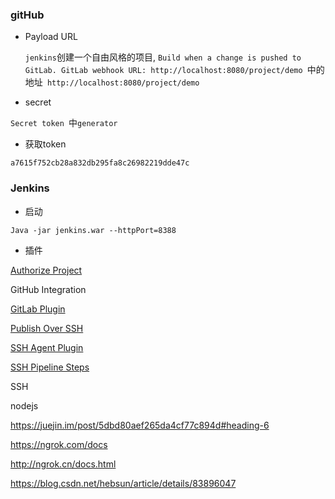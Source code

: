 ### gitHub

- Payload URL

  `jenkins`创建一个自由风格的项目, `Build when a change is pushed to GitLab. GitLab webhook URL: http://localhost:8080/project/demo `中的地址` http://localhost:8080/project/demo `

- secret

`Secret token `中`generator`

- 获取token 

`a7615f752cb28a832db295fa8c26982219dde47c`  





###  Jenkins

- 启动

`Java -jar jenkins.war --httpPort=8388 `

- 插件

[Authorize Project](https://plugins.jenkins.io/authorize-project) 

GitHub Integration

[ GitLab Plugin](https://plugins.jenkins.io/gitlab-plugin) 

[Publish Over SSH](https://plugins.jenkins.io/publish-over-ssh) 

[SSH Agent Plugin](https://plugins.jenkins.io/ssh-agent) 

[SSH Pipeline Steps](https://plugins.jenkins.io/ssh-steps) 

SSH 

nodejs













<https://juejin.im/post/5dbd80aef265da4cf77c894d#heading-6> 

<https://ngrok.com/docs> 

<http://ngrok.cn/docs.html> 

<https://blog.csdn.net/hebsun/article/details/83896047> 